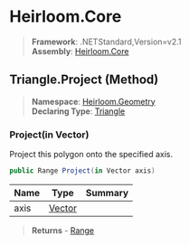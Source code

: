 # Heirloom.Core

> **Framework**: .NETStandard,Version=v2.1  
> **Assembly**: [Heirloom.Core][0]

## Triangle.Project (Method)

> **Namespace**: [Heirloom.Geometry][0]  
> **Declaring Type**: [Triangle][1]

### Project(in Vector)

Project this polygon onto the specified axis.

```cs
public Range Project(in Vector axis)
```

| Name | Type        | Summary |
|------|-------------|---------|
| axis | [Vector][2] |         |

> **Returns** - [Range][3]

[0]: ../../../Heirloom.Core.md
[1]: ../Triangle.md
[2]: ../../Heirloom/Vector.md
[3]: ../../Heirloom/Range.md
